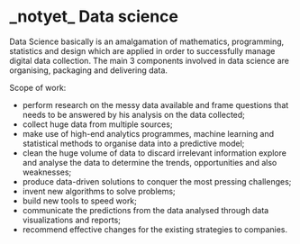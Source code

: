 # \_notyet\_ Data science
Data Science basically is an amalgamation of mathematics, programming, statistics and design which are applied in order to successfully manage digital data collection.  The main 3 components involved in data science are organising, packaging and delivering data.

Scope of work:

- perform research on the messy data available and frame questions that needs to be answered by his analysis on the data collected; 
- collect huge data from multiple sources;
- make use of high-end analytics programmes, machine learning and statistical methods to organise data into a predictive model; 
- clean the huge volume of data to discard irrelevant information explore and analyse the data to determine the trends, opportunities and also weaknesses;
- produce data-driven solutions to conquer the most pressing challenges;
- invent new algorithms to solve problems;
- build new tools to speed work;
- communicate the predictions from the data analysed through data visualizations and reports;
- recommend effective changes for the existing strategies to companies.
